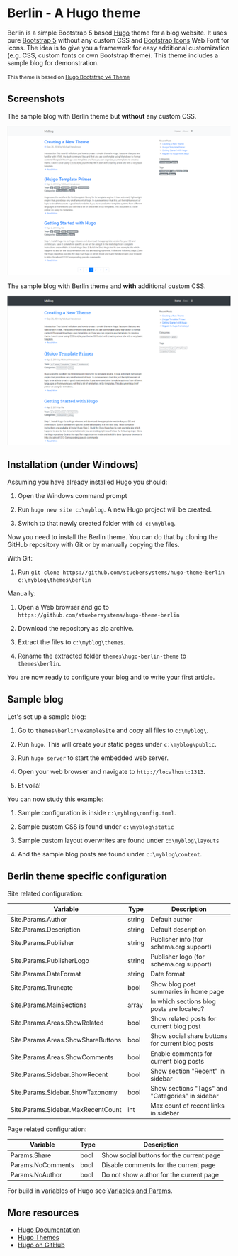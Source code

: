 # Berlin - A Hugo theme

Berlin is a simple Bootstrap 5 based [Hugo](https://gohugo.io) theme for a blog website. It uses pure [Bootstrap 5](https://getbootstrap.com) without any custom CSS and [Bootstrap Icons](https://icons.getbootstrap.com/) Web Font for icons. The idea is to give you a framework for easy additional customization (e.g. CSS, custom fonts or own Bootstrap theme). This theme includes a sample blog for demonstration.

<small>This theme is based on [Hugo Bootstrap v4 Theme](https://github.com/Xzya/hugo-bootstrap)</small>

## Screenshots

The sample blog with Berlin theme but **without** any custom CSS.

![Screenshot - Default](https://raw.githubusercontent.com/stuebersystems/hugo-theme-berlin/master/images/screenshot.png)

The sample blog with Berlin theme and **with** additional custom CSS.

![Screenshot - Custom](https://raw.githubusercontent.com/stuebersystems/hugo-theme-berlin/master/images/screenshot-custom.png)

## Installation (under Windows)

Assuming you have already installed Hugo you should:	

1. Open the Windows command prompt

2. Run `hugo new site c:\myblog`. A new Hugo project will be created.

3. Switch to that newly created folder with `cd c:\myblog`.

Now you need to install the Berlin theme. You can do that by cloning the GitHub repository with Git or by manually copying the files.

With Git:

1. Run `git clone https://github.com/stuebersystems/hugo-theme-berlin c:\myblog\themes\berlin`

Manually:

1. Open a Web browser and go to `https://github.com/stuebersystems/hugo-theme-berlin`

2. Download the repository as zip archive.

3. Extract the files to `c:\myblog\themes`.

4. Rename the extracted folder `themes\hugo-berlin-theme` to `themes\berlin`.

You are now ready to configure your blog and to write your first article. 

## Sample blog

Let's set up a sample blog:

1. Go to `themes\berlin\exampleSite` and copy all files to `c:\myblog\`.

2. Run `hugo`. This will create your static pages under `c:\myblog\public`.

3. Run `hugo server` to start the embedded web server.

3. Open your web browser and navigate to `http://localhost:1313`.

4. Et voilà!

You can now study this example:

1. Sample configuration is inside `c:\myblog\config.toml`.

2. Sample custom CSS is found under `c:\myblog\static`

3. Sample custom layout overwrites are found under `c:\myblog\layouts`

4. And the sample blog posts are found under `c:\myblog\content`.

## Berlin theme specific configuration

Site related configuration:

Variable                           | Type   | Description
---------------------------------- | ------ | ---------
Site.Params.Author                 | string | Default author
Site.Params.Description            | string | Default description
Site.Params.Publisher              | string | Publisher info (for schema.org support)
Site.Params.PublisherLogo          | string | Publisher logo (for schema.org support)
Site.Params.DateFormat             | string | Date format
Site.Params.Truncate               | bool   | Show blog post summaries in home page
Site.Params.MainSections           | array  | In which sections blog posts are located?
Site.Params.Areas.ShowRelated      | bool   | Show related posts for current blog post
Site.Params.Areas.ShowShareButtons | bool   | Show social share buttons for current blog posts
Site.Params.Areas.ShowComments     | bool   | Enable comments for current blog posts
Site.Params.Sidebar.ShowRecent     | bool   | Show section "Recent" in sidebar
Site.Params.Sidebar.ShowTaxonomy   | bool   | Show sections "Tags" and "Categories" in sidebar
Site.Params.Sidebar.MaxRecentCount | int    | Max count of recent links in sidebar

Page related configuration:

Variable          | Type  | Description
------------------| ----- | -----------
Params.Share      | bool  | Show social buttons for the current page 
Params.NoComments | bool  | Disable comments for the current page
Params.NoAuthor   | bool  | Do not show author for the current page

For build in variables of Hugo see [Variables and Params](https://gohugo.io/variables).

## More resources

* [Hugo Documentation](https://gohugo.io/documentation)
* [Hugo Themes](https://themes.gohugo.io)
* [Hugo on GitHub](https://github.com/gohugoio/hugo)
